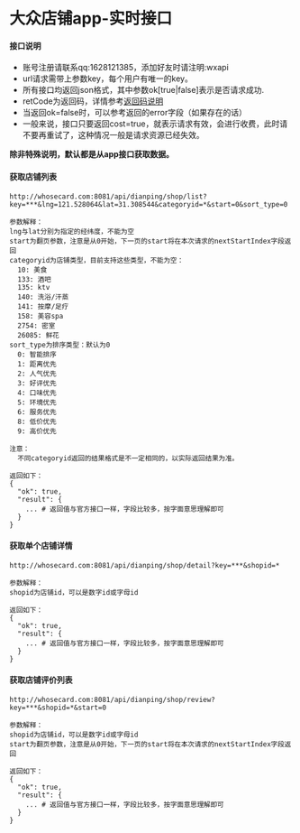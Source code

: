 # 大众店铺app-实时接口

#### 接口说明
* 账号注册请联系qq:1628121385，添加好友时请注明:wxapi
* url请求需带上参数key，每个用户有唯一的key。
* 所有接口均返回json格式，其中参数ok[true|false]表示是否请求成功.
* retCode为返回码，详情参考[返回码说明](https://github.com/iwoods100/wxapi-doc/blob/master/retcode.md)
* 当返回ok=false时，可以参考返回的error字段（如果存在的话）
* 一般来说，接口只要返回cost=true，就表示请求有效，会进行收费，此时请不要再重试了，这种情况一般是请求资源已经失效。

**除非特殊说明，默认都是从app接口获取数据。**

#### 获取店铺列表
```
http://whosecard.com:8081/api/dianping/shop/list?key=***&lng=121.528064&lat=31.308544&categoryid=*&start=0&sort_type=0

参数解释：
lng与lat分别为指定的经纬度，不能为空
start为翻页参数，注意是从0开始，下一页的start将在本次请求的nextStartIndex字段返回
categoryid为店铺类型，目前支持这些类型，不能为空：
  10: 美食
  133: 酒吧
  135: ktv
  140: 洗浴/汗蒸
  141: 按摩/足疗
  158: 美容spa
  2754: 密室
  26085: 鲜花
sort_type为排序类型：默认为0
  0: 智能排序
  1: 距离优先
  2: 人气优先
  3: 好评优先
  4: 口味优先
  5: 环境优先
  6: 服务优先
  8: 低价优先
  9: 高价优先

注意：
  不同categoryid返回的结果格式是不一定相同的，以实际返回结果为准。

返回如下：
{
  "ok": true,
  "result": {
    ... # 返回值与官方接口一样，字段比较多，按字面意思理解即可
  }
}
```

#### 获取单个店铺详情
```
http://whosecard.com:8081/api/dianping/shop/detail?key=***&shopid=*

参数解释：
shopid为店铺id，可以是数字id或字母id

返回如下：
{
  "ok": true,
  "result": {
    ... # 返回值与官方接口一样，字段比较多，按字面意思理解即可
  }
}
```

#### 获取店铺评价列表
```
http://whosecard.com:8081/api/dianping/shop/review?key=***&shopid=*&start=0

参数解释：
shopid为店铺id，可以是数字id或字母id
start为翻页参数，注意是从0开始，下一页的start将在本次请求的nextStartIndex字段返回

返回如下：
{
  "ok": true,
  "result": {
    ... # 返回值与官方接口一样，字段比较多，按字面意思理解即可
  }
}
```
